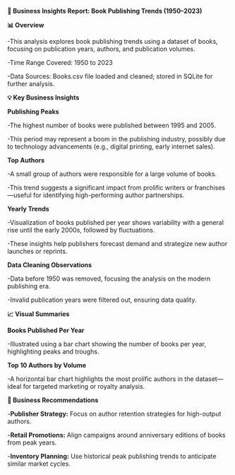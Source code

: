 **📘 Business Insights Report: Book Publishing Trends (1950–2023)**

**📊 Overview**

-This analysis explores book publishing trends using a dataset of books, focusing on publication years, authors, and publication volumes.

-Time Range Covered: 1950 to 2023

-Data Sources: Books.csv file loaded and cleaned; stored in SQLite for further analysis.


**💡 Key Business Insights**

**Publishing Peaks**

-The highest number of books were published between 1995 and 2005.

-This period may represent a boom in the publishing industry, possibly due to technology advancements (e.g., digital printing, early internet sales).


**Top Authors**

-A small group of authors were responsible for a large volume of books.

-This trend suggests a significant impact from prolific writers or franchises—useful for identifying high-performing author partnerships.


**Yearly Trends**

-Visualization of books published per year shows variability with a general rise until the early 2000s, followed by fluctuations.

-These insights help publishers forecast demand and strategize new author launches or reprints.


**Data Cleaning Observations**

-Data before 1950 was removed, focusing the analysis on the modern publishing era.

-Invalid publication years were filtered out, ensuring data quality.



**📈 Visual Summaries**

**Books Published Per Year**

-Illustrated using a bar chart showing the number of books per year, highlighting peaks and troughs.

**Top 10 Authors by Volume**

-A horizontal bar chart highlights the most prolific authors in the dataset—ideal for targeted marketing or royalty analysis.


**🧭 Business Recommendations**


-**Publisher Strategy:** Focus on author retention strategies for high-output authors.

-**Retail Promotions:** Align campaigns around anniversary editions of books from peak years.

-**Inventory Planning:** Use historical peak publishing trends to anticipate similar market cycles.
